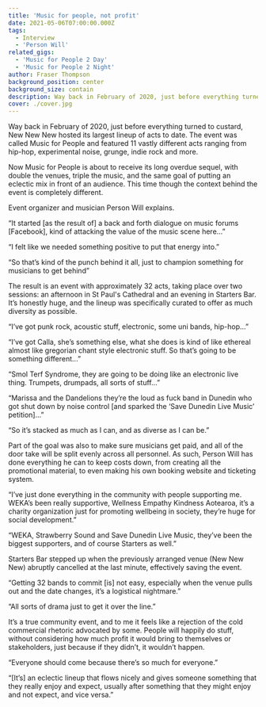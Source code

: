 ```yaml
---
title: 'Music for people, not profit'
date: 2021-05-06T07:00:00.000Z
tags:
  - Interview
  - 'Person Will'
related_gigs:
  - 'Music for People 2 Day'
  - 'Music for People 2 Night'
author: Fraser Thompson
background_position: center
background_size: contain
description: Way back in February of 2020, just before everything turned to custard, New New New hosted its largest lineup of acts to date. The event was called Music for People and featured 11 vastly different acts ranging from hip-hop, experimental noise, grunge, indie rock and more. Now Music for People is about to receive its long overdue sequel, with double the venues, triple the music, and the same goal of putting an eclectic mix in front of an audience. This time though the context behind the event is completely different.
cover: ./cover.jpg
---
```


Way back in February of 2020, just before everything turned to custard, New New New hosted its largest lineup of acts to date. The event was called Music for People and featured 11 vastly different acts ranging from hip-hop, experimental noise, grunge, indie rock and more.

Now Music for People is about to receive its long overdue sequel, with double the venues, triple the music, and the same goal of putting an eclectic mix in front of an audience. This time though the context behind the event is completely different.

Event organizer and musician Person Will explains.

“It started [as the result of] a back and forth dialogue on music forums [Facebook], kind of attacking the value of the music scene here...”

“I felt like we needed something positive to put that energy into.”

“So that’s kind of the punch behind it all, just to champion something for musicians to get behind”

The result is an event with approximately 32 acts, taking place over two sessions: an afternoon in St Paul's Cathedral and an evening in Starters Bar. It’s honestly huge, and the lineup was specifically curated to offer as much diversity as possible.

“I’ve got punk rock, acoustic stuff, electronic, some uni bands, hip-hop…”

“I’ve got Calla, she’s something else, what she does is kind of like ethereal almost like gregorian chant style electronic stuff. So that’s going to be something different...”

“Smol Terf Syndrome, they are going to be doing like an electronic live thing. Trumpets, drumpads, all sorts of stuff...”

“Marissa and the Dandelions they’re the loud as fuck band in Dunedin who got shut down by noise control [and sparked the ‘Save Dunedin Live Music’ petition]...”

“So it’s stacked as much as I can, and as diverse as I can be.”

Part of the goal was also to make sure musicians get paid, and all of the door take will be split evenly across all personnel. As such, Person Will has done everything he can to keep costs down, from creating all the promotional material, to even making his own booking website and ticketing system.

“I’ve just done everything in the community with people supporting me. WEKA’s been really supportive, Wellness Empathy Kindness Aotearoa, it’s a charity organization just for promoting wellbeing in society, they’re huge for social development.”

“WEKA, Strawberry Sound and Save Dunedin Live Music, they’ve been the biggest supporters, and of course Starters as well.”

Starters Bar stepped up when the previously arranged venue (New New New) abruptly cancelled at the last minute, effectively saving the event.

“Getting 32 bands to commit [is] not easy, especially when the venue pulls out and the date changes, it’s a logistical nightmare.”

“All sorts of drama just to get it over the line.”

It’s a true community event, and to me it feels like a rejection of the cold commercial rhetoric advocated by some. People will happily do stuff, without considering how much profit it would bring to themselves or stakeholders, just because if they didn’t, it wouldn’t happen.

“Everyone should come because there’s so much for everyone.”

“[It’s] an eclectic lineup that flows nicely and gives someone something that they really enjoy and expect, usually after something that they might enjoy and not expect, and vice versa.”
